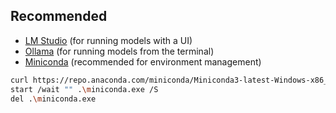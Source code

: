 ## Recommended 
- [LM Studio](https://lmstudio.ai/) (for running models with a UI)
- [Ollama](https://ollama.ai/) (for running models from the terminal)
- [Miniconda](https://docs.conda.io/en/latest/miniconda.html) (recommended for environment management)

```bash
curl https://repo.anaconda.com/miniconda/Miniconda3-latest-Windows-x86_64.exe -o .\miniconda.exe
start /wait "" .\miniconda.exe /S
del .\miniconda.exe
